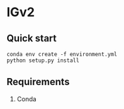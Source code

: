 # IGv2
## Quick start
```
conda env create -f environment.yml
python setup.py install
```
## Requirements
1. Conda

